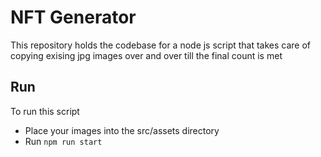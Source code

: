 # NFT Generator

This repository holds the codebase for a node js script that takes care of copying
exising jpg images over and over till the final count is met

## Run

To run this script
- Place your images into the src/assets directory
- Run `npm run start`